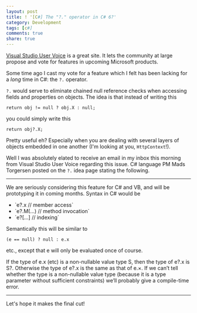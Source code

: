 ```yaml
---
layout: post
title: ! '[C#] The "?." operator in C# 6?'
category: Development
tags: [c#]
comments: true
share: true
---
```

[Visual Studio User Voice](http://visualstudio.uservoice.com/) is a great site. It lets the community at large propose and vote for features in upcoming Microsoft products.

Some time ago I cast my vote for a feature which I felt has been lacking for a *long* time in C#: the `?.` operator.

`?.` would serve to eliminate chained null reference checks when accessing fields and properties on objects. The idea is that instead of writing this

`return obj != null ? obj.X : null;`

you could simply write this

`return obj?.X;`

Pretty useful eh? Especially when you are dealing with several layers of objects embedded in one another (I'm looking at you, `HttpContext`!).

Well I was absolutely elated to receive an email in my inbox this morning from Visual Studio User Voice regarding this issue. C# language PM Mads Torgersen posted on the `?.` idea page stating the following.

<hr />
We are seriously considering this feature for C# and VB, and will be prototyping it in coming months. Syntax in C# would be

<ul>
<li>`e?.x // member access`</li>
<li>`e?.M(…) // method invocation`</li>
<li>`e?[…] // indexing`</li>
</ul>

Semantically this will be similar to

`(e == null) ? null : e.x`

etc., except that e will only be evaluated once of course.

If the type of e.x (etc) is a non-nullable value type S, then the type of e?.x is S?. Otherwise the type of e?.x is the same as that of e.×. If we can’t tell whether the type is a non-nullable value type (because it is a type parameter without sufficient constraints) we’ll probably give a compile-time error.

<hr />
Let's hope it makes the final cut!

